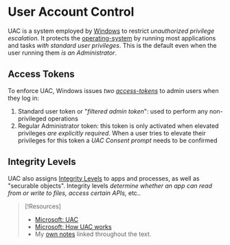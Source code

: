 
# User Account Control
UAC is a system employed by [Windows](../../../computers/windows/README.md) to restrict *unauthorized privilege escalation*. It protects the [operating-system](../../../computers/concepts/operating-system.md) by running most applications and tasks *with standard user privileges*. This is the default even when the user running them *is an Administrator*. 
## Access Tokens
To enforce UAC, Windows issues *two [access-tokens](access-tokens.md)* to admin users when they log in:
1. Standard user token or "*filtered admin token*": used to perform any non-privileged operations
2. Regular Administrator token: this token is only activated when elevated privileges *are explicitly required*. When a user tries to elevate their privileges for this token a *UAC Consent prompt* needs to be confirmed
## Integrity Levels
UAC also assigns [Integrity Levels](MIC.md) to apps and processes, as well as "securable objects". Integrity levels *determine whether an app can read from or write to files, access certain APIs,* etc..

> [!Resources]
> - [Microsoft: UAC](https://learn.microsoft.com/en-us/windows/security/application-security/application-control/user-account-control/)
> - [Microsoft: How UAC works](https://learn.microsoft.com/en-us/windows/security/application-security/application-control/user-account-control/how-it-works)
> - My [own notes](https://github.com/trshpuppy/obsidian-notes) linked throughout the text.